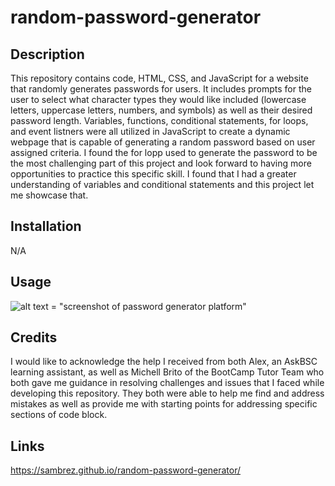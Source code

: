 # random-password-generator

## Description

This repository contains code, HTML, CSS, and JavaScript for a website that randomly generates passwords for users. It includes prompts for the user to select what character types they would like included (lowercase letters, uppercase letters, numbers, and symbols) as well as their desired password length. Variables, functions, conditional statements, for loops, and event listners were all utilized in JavaScript to create a dynamic webpage that is capable of generating a random password based on user assigned criteria. I found the for lopp used to generate the password to be the most challenging part of this project and look forward to having more opportunities to practice this specific skill. I found that I had a greater understanding of variables and conditional statements and this project let me showcase that. 

## Installation

N/A

## Usage

![alt text = "screenshot of password generator platform"](./assets/images/profile.png)

## Credits

I would like to acknowledge the help I received from both Alex, an AskBSC learning assistant, as well as Michell Brito of the BootCamp Tutor Team who both gave me guidance in resolving challenges and issues that I faced while developing this repository. They both were able to help me find and address mistakes as well as provide me with starting points for addressing specific sections of code block. 

## Links

https://sambrez.github.io/random-password-generator/